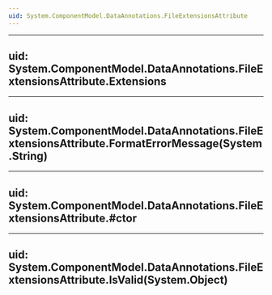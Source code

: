 ```yaml
---
uid: System.ComponentModel.DataAnnotations.FileExtensionsAttribute
---
```


---
uid: System.ComponentModel.DataAnnotations.FileExtensionsAttribute.Extensions
---

---
uid: System.ComponentModel.DataAnnotations.FileExtensionsAttribute.FormatErrorMessage(System.String)
---

---
uid: System.ComponentModel.DataAnnotations.FileExtensionsAttribute.#ctor
---

---
uid: System.ComponentModel.DataAnnotations.FileExtensionsAttribute.IsValid(System.Object)
---

